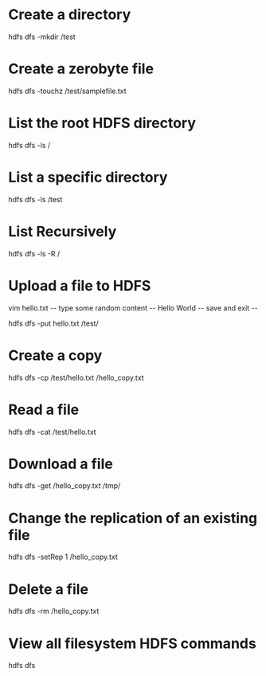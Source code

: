 # Create a directory #
hdfs dfs -mkdir /test

# Create a zerobyte file #
hdfs dfs -touchz /test/samplefile.txt

# List the root HDFS directory #
hdfs dfs -ls  /

# List a specific directory #
hdfs dfs -ls /test

# List Recursively #
hdfs dfs -ls -R /

# Upload a file to HDFS #
vim hello.txt
	-- type some random content --
Hello World
	-- save and exit --

hdfs dfs -put hello.txt /test/

# Create a copy #
hdfs dfs -cp /test/hello.txt /hello_copy.txt

# Read a file #
hdfs dfs -cat /test/hello.txt

# Download a file #
hdfs dfs -get /hello_copy.txt /tmp/

# Change the replication of an existing file #
hdfs dfs -setRep 1 /hello_copy.txt

# Delete a file #
hdfs dfs -rm /hello_copy.txt

# View all filesystem HDFS commands #
hdfs dfs
